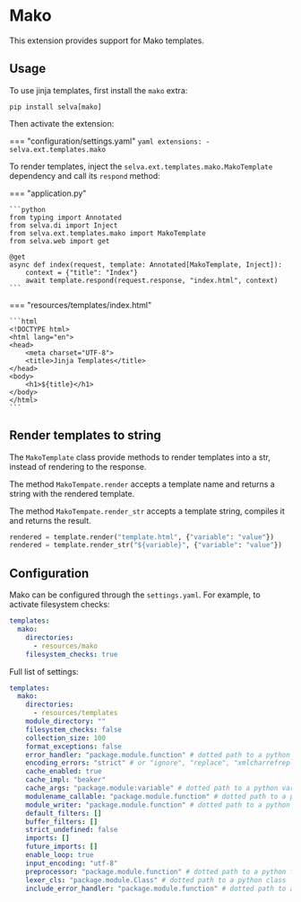# Mako

This extension provides support for Mako templates.

## Usage

To use jinja templates, first install the `mako` extra:

```shell
pip install selva[mako]
```

Then activate the extension:

=== "configuration/settings.yaml"
    ```yaml
    extensions:
      - selva.ext.templates.mako
    ```

To render templates, inject the `selva.ext.templates.mako.MakoTemplate` dependency
and call its `respond` method:

=== "application.py"

    ```python
    from typing import Annotated
    from selva.di import Inject
    from selva.ext.templates.mako import MakoTemplate
    from selva.web import get
    
    @get
    async def index(request, template: Annotated[MakoTemplate, Inject]):
        context = {"title": "Index"}
        await template.respond(request.response, "index.html", context)
    ```

=== "resources/templates/index.html"

    ```html
    <!DOCTYPE html>
    <html lang="en">
    <head>
        <meta charset="UTF-8">
        <title>Jinja Templates</title>
    </head>
    <body>
        <h1>${title}</h1>
    </body>
    </html>
    ```

## Render templates to string

The `MakoTemplate` class provide methods to render templates into a str, instead
of rendering to the response.

The method `MakoTempate.render` accepts a template name and returns a string with the
rendered template.

The method `MakoTempate.render_str` accepts a template string, compiles it and returns
the result.

```python
rendered = template.render("template.html", {"variable": "value"})
rendered = template.render_str("${variable}", {"variable": "value"})
```

## Configuration

Mako can be configured through the `settings.yaml`. For example, to activate filesystem checks:

```yaml
templates:
  mako:
    directories:
      - resources/mako
    filesystem_checks: true
```

Full list of settings:

```yaml
templates:
  mako:
    directories:
      - resources/templates
    module_directory: ""
    filesystem_checks: false
    collection_size: 100
    format_exceptions: false
    error_handler: "package.module.function" # dotted path to a python function
    encoding_errors: "strict" # or "ignore", "replace", "xmlcharrefreplace", "htmlentityreplace"
    cache_enabled: true
    cache_impl: "beaker"
    cache_args: "package.module:variable" # dotted path to a python variable
    modulename_callable: "package.module.function" # dotted path to a python function
    module_writer: "package.module.function" # dotted path to a python function
    default_filters: []
    buffer_filters: []
    strict_undefined: false
    imports: []
    future_imports: []
    enable_loop: true
    input_encoding: "utf-8"
    preprocessor: "package.module.function" # dotted path to a python function
    lexer_cls: "package.module.Class" # dotted path to a python class
    include_error_handler: "package.module.function" # dotted path to a python function
```